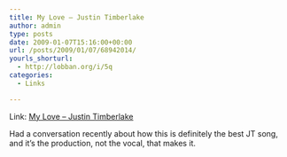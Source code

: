```yaml
---
title: My Love – Justin Timberlake
author: admin
type: posts
date: 2009-01-07T15:16:00+00:00
url: /posts/2009/01/07/68942014/
yourls_shorturl:
  - http://lobban.org/i/5q
categories:
  - Links

---
```

Link: [My Love – Justin Timberlake][1]

Had a conversation recently about how this is definitely the best JT song, and it&#8217;s the production, not the vocal, that makes it.

 [1]: http://blip.fm/profile/nonimage/blip/2459184_